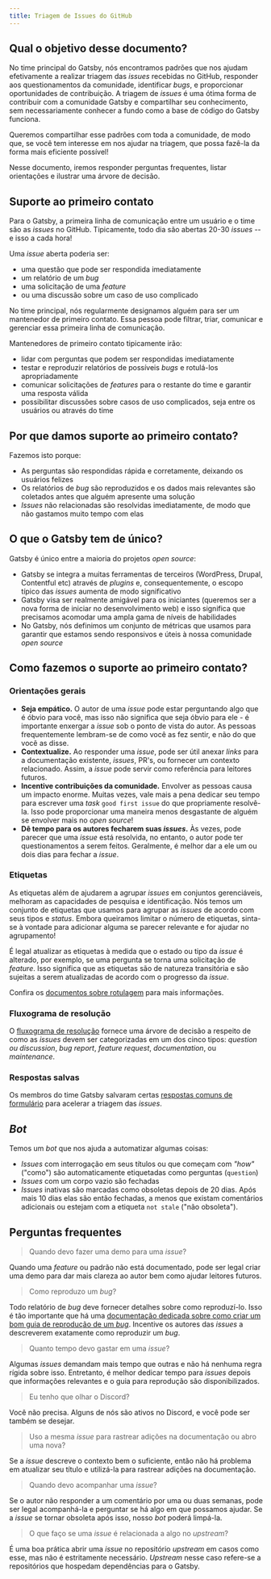 ```yaml
---
title: Triagem de Issues do GitHub
---
```


## Qual o objetivo desse documento?

No time principal do Gatsby, nós encontramos padrões que nos ajudam efetivamente a realizar triagem das _issues_ recebidas no GitHub, responder aos questionamentos da comunidade, identificar _bugs_, e proporcionar oportunidades de contribuição. A triagem de _issues_ é uma ótima forma de contribuir com a comunidade Gatsby e compartilhar seu conhecimento, sem necessariamente conhecer a fundo como a base de código do Gatsby funciona.

Queremos compartilhar esse padrões com toda a comunidade, de modo que, se você tem interesse em nos ajudar na triagem, que possa fazê-la da forma mais eficiente possível!

Nesse documento, iremos responder perguntas frequentes, listar orientações e ilustrar uma árvore de decisão.

## Suporte ao primeiro contato

Para o Gatsby, a primeira linha de comunicação entre um usuário e o time são as _issues_ no GitHub. Tipicamente, todo dia são abertas 20-30 _issues_ -- e isso a cada hora!

Uma _issue_ aberta poderia ser:

- uma questão que pode ser respondida imediatamente
- um relatório de um _bug_
- uma solicitação de uma _feature_
- ou uma discussão sobre um caso de uso complicado

No time principal, nós regularmente designamos alguém para ser um mantenedor de primeiro contato. Essa pessoa pode filtrar, triar, comunicar e gerenciar essa primeira linha de comunicação.

Mantenedores de primeiro contato tipicamente irão:

- lidar com perguntas que podem ser respondidas imediatamente
- testar e reproduzir relatórios de possíveis _bugs_ e rotulá-los apropriadamente
- comunicar solicitações de _features_ para o restante do time e garantir uma resposta válida
- possibilitar discussões sobre casos de uso complicados, seja entre os usuários ou através do time

## Por que damos suporte ao primeiro contato?

Fazemos isto porque:

- As perguntas são respondidas rápida e corretamente, deixando os usuários felizes
- Os relatórios de _bug_ são reproduzidos e os dados mais relevantes são coletados antes que alguém apresente uma solução
- _Issues_ não relacionadas são resolvidas imediatamente, de modo que não gastamos muito tempo com elas

## O que o Gatsby tem de único?

Gatsby é único entre a maioria do projetos _open source_:

- Gatsby se integra a muitas ferramentas de terceiros (WordPress, Drupal, Contentful etc) através de _plugins_ e, consequentemente, o escopo típico das _issues_ aumenta de modo significativo
- Gatsby visa ser realmente amigável para os iniciantes (queremos ser a nova forma de iniciar no desenvolvimento web) e isso significa que precisamos acomodar uma ampla gama de níveis de habilidades
- No Gatsby, nós definimos um conjunto de métricas que usamos para garantir que estamos sendo responsivos e úteis à nossa comunidade _open source_

## Como fazemos o suporte ao primeiro contato?

### Orientações gerais

- **Seja empático.** O autor de uma _issue_ pode estar perguntando algo que é óbvio para você, mas isso não significa que seja óbvio para ele - é importante enxergar a _issue_ sob o ponto de vista do autor. As pessoas frequentemente lembram-se de como você as fez sentir, e não do que você as disse.
- **Contextualize.** Ao responder uma _issue_, pode ser útil anexar _links_ para a documentação existente, _issues_, PR's, ou fornecer um contexto relacionado. Assim, a _issue_ pode servir como referência para leitores futuros.
- **Incentive contribuições da comunidade.** Envolver as pessoas causa um impacto enorme. Muitas vezes, vale mais a pena dedicar seu tempo para escrever uma _task_ `good first issue` do que propriamente resolvê-la. Isso pode proporcionar uma maneira menos desgastante de alguém se envolver mais no _open source_!
- **Dê tempo para os autores fecharem suas _issues_.** Às vezes, pode parecer que uma _issue_ está resolvida, no entanto, o autor pode ter questionamentos a serem feitos. Geralmente, é melhor dar a ele um ou dois dias para fechar a _issue_.

### Etiquetas

As etiquetas além de ajudarem a agrupar _issues_ em conjuntos gerenciáveis, melhoram as capacidades de pesquisa e identificação. Nós temos um conjunto de etiquetas que usamos para agrupar as _issues_ de acordo com seus tipos e _status_. Embora queiramos limitar o número de etiquetas, sinta-se à vontade para adicionar alguma se parecer relevante e for ajudar no agrupamento!

É legal atualizar as etiquetas à medida que o estado ou tipo da _issue_ é alterado, por exemplo, se uma pergunta se torna uma solicitação de _feature_. Isso significa que as etiquetas são de natureza transitória e são sujeitas a serem atualizadas de acordo com o progresso da _issue_.

Confira os [documentos sobre rotulagem](/contributing/how-to-label-an-issue/) para mais informações.

### Fluxograma de resolução

O [fluxograma de resolução](https://whimsical.co/QvuMgo31T2C3xcWbou8xhy) fornece uma árvore de decisão a respeito de como as _issues_ devem ser categorizadas em um dos cinco tipos: _question ou discussion_, _bug report_, _feature request_, _documentation_, ou _maintenance_.

### Respostas salvas

Os membros do time Gatsby salvaram certas [respostas comuns de formulário](https://github.com/orgs/gatsbyjs/teams/admin/discussions/3) para acelerar a triagem das _issues_.

## _Bot_

Temos um _bot_ que nos ajuda a automatizar algumas coisas:

- _Issues_ com interrogação em seus títulos ou que começam com _"how"_ ("como") são automaticamente etiquetadas como perguntas (`question`)
- _Issues_ com um corpo vazio são fechadas
- _Issues_ inativas são marcadas como obsoletas depois de 20 dias. Após mais 10 dias elas são então fechadas, a menos que existam comentários adicionais ou estejam com a etiqueta `not stale` ("não obsoleta").

## Perguntas frequentes

> Quando devo fazer uma demo para uma _issue_?

Quando uma _feature_ ou padrão não está documentado, pode ser legal criar uma demo para dar mais clareza ao autor bem como ajudar leitores futuros.

> Como reproduzo um _bug_?

Todo relatório de _bug_ deve fornecer detalhes sobre como reproduzí-lo. Isso é tão importante que há uma [documentação dedicada sobre como criar um bom guia de reprodução de um _bug_](/contributing/how-to-make-a-reproducible-test-case/). Incentive os autores das _issues_ a descreverem exatamente como reproduzir um _bug_.

> Quanto tempo devo gastar em uma _issue_?

Algumas _issues_ demandam mais tempo que outras e não há nenhuma regra rígida sobre isso. Entretanto, é melhor dedicar tempo para _issues_ depois que informações relevantes e o guia para reprodução são disponibilizados.

> Eu tenho que olhar o Discord?

Você não precisa. Alguns de nós são ativos no Discord, e você pode ser também se desejar.

> Uso a mesma _issue_ para rastrear adições na documentação ou abro uma nova?

Se a _issue_ descreve o contexto bem o suficiente, então não há problema em atualizar seu título e utilizá-la para rastrear adições na documentação.

> Quando devo acompanhar uma _issue_?

Se o autor não responder a um comentário por uma ou duas semanas, pode ser legal acompanhá-la e perguntar se há algo em que possamos ajudar. Se a _issue_ se tornar obsoleta após isso, nosso _bot_ poderá limpá-la.

> O que faço se uma _issue_ é relacionada a algo no _upstream_?

É uma boa prática abrir uma _issue_ no repositório _upstream_ em casos como esse, mas não é estritamente necessário. _Upstream_ nesse caso refere-se a repositórios que hospedam dependências para o Gatsby.
